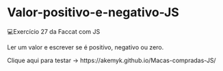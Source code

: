 # Valor-positivo-e-negativo-JS
💻Exercício 27 da Faccat com JS
<p>Ler um valor e escrever se é positivo, negativo ou zero.</p>
<p>Clique aqui para testar -> https://akemyk.github.io/Macas-compradas-JS/ </p>
